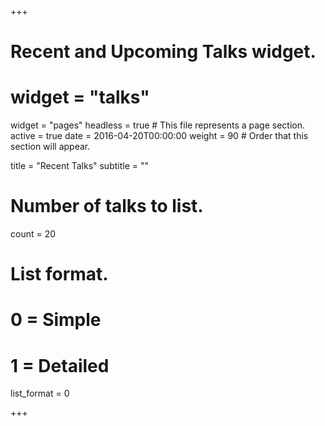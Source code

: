+++
# Recent and Upcoming Talks widget.
# widget = "talks"
widget = "pages"
headless = true  # This file represents a page section.
active = true
date = 2016-04-20T00:00:00
weight = 90  # Order that this section will appear.

title = "Recent Talks"
subtitle = ""

# Number of talks to list.
count = 20

# List format.
#   0 = Simple
#   1 = Detailed
list_format = 0

+++
